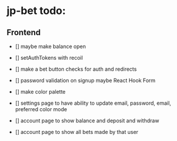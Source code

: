 # jp-bet todo:

## Frontend

-   [] maybe make balance open

-   [] setAuthTokens with recoil

-   [] make a bet button checks for auth and redirects

-   [] password validation on signup maybe React Hook Form

-   [] make color palette

-   [] settings page to have ability to update email, password, email, preferred color mode

-   [] account page to show balance and deposit and withdraw

-   [] account page to show all bets made by that user
